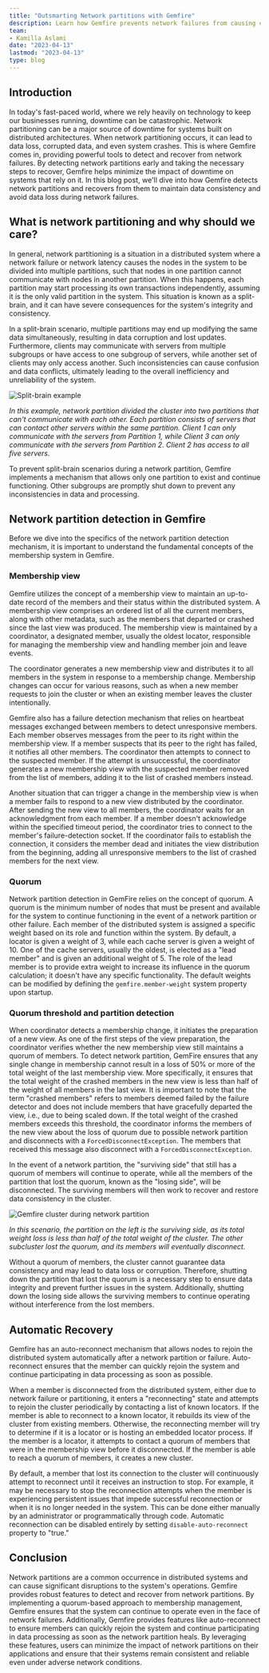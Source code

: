 ```yaml
---
title: "Outsmarting Network partitions with Gemfire"
description: Learn how Gemfire prevents network failures from causing catastrophic downtime and data loss with its network partition detection and recovery mechanisms.
team:
- Kamilla Aslami
date: "2023-04-13"
lastmod: "2023-04-13"
type: blog
---
```


## Introduction

In today's fast-paced world, where we rely heavily on technology to keep our businesses running, downtime can be catastrophic. Network partitioning can be a major source of downtime for systems built on distributed architectures. When network partitioning occurs, it can lead to data loss, corrupted data, and even system crashes. This is where Gemfire comes in, providing powerful tools to detect and recover from network failures. By detecting network partitions early and taking the necessary steps to recover, Gemfire helps minimize the impact of downtime on systems that rely on it. In this blog post, we'll dive into how Gemfire detects network partitions and recovers from them to maintain data consistency and avoid data loss during network failures.

## What is network partitioning and why should we care?

In general, network partitioning is a situation in a distributed system where a network failure or network latency causes the nodes in the system to be divided into multiple partitions, such that nodes in one partition cannot communicate with nodes in another partition. When this happens, each partition may start processing its own transactions independently, assuming it is the only valid partition in the system. This situation is known as a split-brain, and it can have severe consequences for the system's integrity and consistency.

In a split-brain scenario, multiple partitions may end up modifying the same data simultaneously, resulting in data corruption and lost updates. Furthermore, clients may communicate with servers from multiple subgroups or have access to one subgroup of servers, while another set of clients may only access another. Such inconsistencies can cause confusion and data conflicts, ultimately leading to the overall inefficiency and unreliability of the system.

![Split-brain example](images/split-brain-example.jpg)

*In this example, network partition divided the cluster into two partitions that can't communicate with each other. Each partition consists of servers that can contact other servers within the same partition. Client 1 can only communicate with the servers from Partition 1, while Client 3 can only communicate with the servers from Partition 2. Client 2 has access to all five servers.*


To prevent split-brain scenarios during a network partition, Gemfire implements a mechanism that allows only one partition to exist and continue functioning. Other subgroups are promptly shut down to prevent any inconsistencies in data and processing.

## Network partition detection in Gemfire

Before we dive into the specifics of the network partition detection mechanism, it is important to understand the fundamental concepts of the membership system in Gemfire.

### Membership view

Gemfire utilizes the concept of a membership view to maintain an up-to-date record of the members and their status within the distributed system. A membership view comprises an ordered list of all the current members, along with other metadata, such as the members that departed or crashed since the last view was produced. The membership view is maintained by a coordinator, a designated member, usually the oldest locator, responsible for managing the membership view and handling member join and leave events.

The coordinator generates a new membership view and distributes it to all members in the system in response to a membership change. Membership changes can occur for various reasons, such as when a new member requests to join the cluster or when an existing member leaves the cluster intentionally.

Gemfire also has a failure detection mechanism that relies on heartbeat messages exchanged between members to detect unresponsive members. Each member observes messages from the peer to its right within the membership view. If a member suspects that its peer to the right has failed, it notifies all other members. The coordinator then attempts to connect to the suspected member. If the attempt is unsuccessful, the coordinator generates a new membership view with the suspected member removed from the list of members, adding it to the list of crashed members instead.

Another situation that can trigger a change in the membership view is when a member fails to respond to a new view distributed by the coordinator. After sending the new view to all members, the coordinator waits for an acknowledgment from each member. If a member doesn't acknowledge within the specified timeout period, the coordinator tries to connect to the member's failure-detection socket. If the coordinator fails to establish the connection, it considers the member dead and initiates the view distribution from the beginning, adding all unresponsive members to the list of crashed members for the next view.

### Quorum

Network partition detection in GemFire relies on the concept of quorum. A quorum is the minimum number of nodes that must be present and available for the system to continue functioning in the event of a network partition or other failure. Each member of the distributed system is assigned a specific weight based on its role and function within the system. By default, a locator is given a weight of 3, while each cache server is given a weight of 10. One of the cache servers, usually the oldest, is elected as a "lead member" and is given an additional weight of 5. The role of the lead member is to provide extra weight to increase its influence in the quorum calculation; it doesn't have any specific functionality. The default weights can be modified by defining the `gemfire.member-weight` system property upon startup.

### Quorum threshold and partition detection


When coordinator detects a membership change, it initiates the preparation of a new view. As one of the first steps of the view preparation, the coordinator verifies whether the new membership view still maintains a quorum of members. To detect network partition, GemFire ensures that any single change in membership cannot result in a loss of 50% or more of the total weight of the last membership view. More specifically, it ensures that the total weight of the crashed members in the new view is less than half of the weight of all members in the last view. It is important to note that the term "crashed members" refers to members deemed failed by the failure detector and does not include members that have gracefully departed the view, i.e., due to being scaled down. If the total weight of the crashed members exceeds this threshold, the coordinator informs the members of the new view about the loss of quorum due to possible network partition and disconnects with a `ForcedDisconnectException`. The members that received this message also disconnect with a `ForcedDisconnectException`.

In the event of a network partition, the "surviving side" that still has a quorum of members will continue to operate, while all the members of the partition that lost the quorum, known as the "losing side", will be disconnected. The surviving members will then work to recover and restore data consistency in the cluster.

![Gemfire cluster during network partition](images/gemfire-network-partition.jpg)

*In this scenario, the partition on the left is the surviving side, as its total weight loss is less than half of the total weight of the cluster. The other subcluster lost the quorum, and its members will eventually disconnect.*

Without a quorum of members, the cluster cannot guarantee data consistency and may lead to data loss or corruption. Therefore, shutting down the partition that lost the quorum is a necessary step to ensure data integrity and prevent further issues in the system. Additionally, shutting down the losing side allows the surviving members to continue operating without interference from the lost members.

## Automatic Recovery

Gemfire has an auto-reconnect mechanism that allows nodes to rejoin the distributed system automatically after a network partition or failure. Auto-reconnect ensures that the member can quickly rejoin the system and continue participating in data processing as soon as possible.

When a member is disconnected from the distributed system, either due to network failure or partitioning, it enters a "reconnecting" state and attempts to rejoin the cluster periodically by contacting a list of known locators. If the member is able to reconnect to a known locator, it rebuilds its view of the cluster from existing members. Otherwise, the reconnecting member will try to determine if it is a locator or is hosting an embedded locator process. If the member is a locator, it attempts to contact a quorum of members that were in the membership view before it disconnected. If the member is able to reach a quorum of members, it creates a new cluster.

By default, a member that lost its connection to the cluster will continuously attempt to reconnect until it receives an instruction to stop. For example, it may be necessary to stop the reconnection attempts when the member is experiencing persistent issues that impede successful reconnection or when it is no longer needed in the system. This can be done either manually by an administrator or programmatically through code. Automatic reconnection can be disabled entirely by setting `disable-auto-reconnect` property to "true."

## Conclusion

Network partitions are a common occurrence in distributed systems and can cause significant disruptions to the system's operations. Gemfire provides robust features to detect and recover from network partitions. By implementing a quorum-based approach to membership management, Gemfire ensures that the system can continue to operate even in the face of network failures. Additionally, Gemfire provides features like auto-reconnect to ensure members can quickly rejoin the system and continue participating in data processing as soon as the network partition heals. By leveraging these features, users can minimize the impact of network partitions on their applications and ensure that their systems remain consistent and reliable even under adverse network conditions.